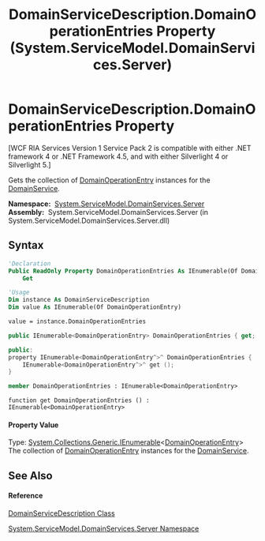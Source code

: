 ﻿---
title: DomainServiceDescription.DomainOperationEntries Property  (System.ServiceModel.DomainServices.Server)
TOCTitle: DomainOperationEntries Property
ms:assetid: P:System.ServiceModel.DomainServices.Server.DomainServiceDescription.DomainOperationEntries
ms:mtpsurl: https://msdn.microsoft.com/en-us/library/system.servicemodel.domainservices.server.domainservicedescription.domainoperationentries(v=VS.91)
ms:contentKeyID: 28755235
ms.date: 01/27/2012
mtps_version: v=VS.91
f1_keywords:
- System.ServiceModel.DomainServices.Server.DomainServiceDescription.DomainOperationEntries
- System.ServiceModel.DomainServices.Server.DomainServiceDescription.get_DomainOperationEntries
dev_langs:
- CSharp
- JScript
- VB
- FSharp
- c++
api_location:
- System.ServiceModel.DomainServices.Server.dll
api_name:
- System.ServiceModel.DomainServices.Server.DomainServiceDescription.DomainOperationEntries
- System.ServiceModel.DomainServices.Server.DomainServiceDescription.get_DomainOperationEntries
api_type:
- Managed
topic_type:
- apiref
- kbSyntax
product_family_name: VS
ROBOTS: INDEX,FOLLOW
---

# DomainServiceDescription.DomainOperationEntries Property

\[WCF RIA Services Version 1 Service Pack 2 is compatible with either .NET framework 4 or .NET Framework 4.5, and with either Silverlight 4 or Silverlight 5.\]

Gets the collection of [DomainOperationEntry](ff423137\(v=vs.91\).md) instances for the [DomainService](ff422911\(v=vs.91\).md).

**Namespace:**  [System.ServiceModel.DomainServices.Server](ff423220\(v=vs.91\).md)  
**Assembly:**  System.ServiceModel.DomainServices.Server (in System.ServiceModel.DomainServices.Server.dll)

## Syntax

``` vb
'Declaration
Public ReadOnly Property DomainOperationEntries As IEnumerable(Of DomainOperationEntry)
    Get
```

``` vb
'Usage
Dim instance As DomainServiceDescription
Dim value As IEnumerable(Of DomainOperationEntry)

value = instance.DomainOperationEntries
```

``` csharp
public IEnumerable<DomainOperationEntry> DomainOperationEntries { get; }
```

``` c++
public:
property IEnumerable<DomainOperationEntry^>^ DomainOperationEntries {
    IEnumerable<DomainOperationEntry^>^ get ();
}
```

``` fsharp
member DomainOperationEntries : IEnumerable<DomainOperationEntry>
```

``` jscript
function get DomainOperationEntries () : IEnumerable<DomainOperationEntry>
```

#### Property Value

Type: [System.Collections.Generic.IEnumerable](https://msdn.microsoft.com/en-us/library/9eekhta0)\<[DomainOperationEntry](ff423137\(v=vs.91\).md)\>  
The collection of [DomainOperationEntry](ff423137\(v=vs.91\).md) instances for the [DomainService](ff422911\(v=vs.91\).md).  

## See Also

#### Reference

[DomainServiceDescription Class](ff422896\(v=vs.91\).md)

[System.ServiceModel.DomainServices.Server Namespace](ff423220\(v=vs.91\).md)

